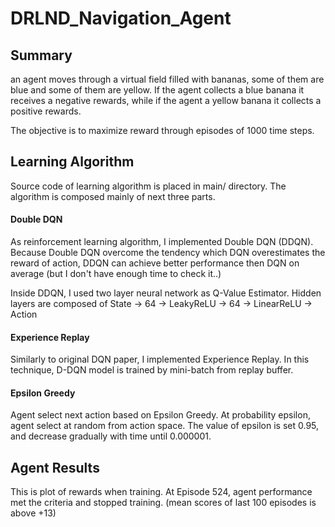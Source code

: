 # DRLND_Navigation_Agent

## Summary
an agent moves through a virtual field filled with bananas, some of them are blue and some of them are yellow. If the agent collects a blue banana it receives a negative rewards, while if the agent a yellow banana it collects a positive rewards.

The objective is to maximize reward through episodes of 1000 time steps.

## Learning Algorithm
Source code of learning algorithm is placed in main/ directory. The algorithm is composed mainly of next three parts.

#### Double DQN
As reinforcement learning algorithm, I implemented Double DQN (DDQN). Because Double DQN overcome the tendency which DQN overestimates the reward of action, DDQN can achieve better performance then DQN on average (but I don't have enough time to check it..)

Inside DDQN, I used two layer neural network as Q-Value Estimator. Hidden layers are composed of State -> 64 -> LeakyReLU -> 64 -> LinearReLU -> Action

#### Experience Replay
Similarly to original DQN paper, I implemented Experience Replay. In this technique, D-DQN model is trained by mini-batch from replay buffer.

#### Epsilon Greedy
Agent select next action based on Epsilon Greedy. At probability epsilon, agent select at random from action space. The value of epsilon is set 0.95, and decrease gradually with time until 0.000001.

## Agent Results
This is plot of rewards when training. At Episode 524, agent performance met the criteria and stopped training. (mean scores of last 100 episodes is above +13)
